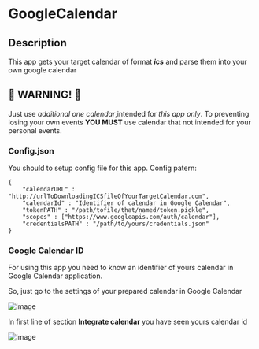 # GoogleCalendar
## Description 

This app gets your target calendar of format ***ics*** and parse them into your own google calendar 
 
## :no_entry_sign: WARNING! :no_entry_sign:

Just use *additional one calendar*,intended for *this app only*. To preventing losing your own events **YOU MUST** use calendar that not intended for your personal events.

### Config.json
You should to setup config file for this app.
Config patern:
```
{
    "calendarURL" : "http://urlToDownloadingICSfileOfYourTargetCalendar.com",
    "calendarId" : "Identifier of calendar in Google Calendar",
    "tokenPATH" : "/path/tofile/that/named/token.pickle",
    "scopes" : ["https://www.googleapis.com/auth/calendar"],
    "credentialsPATH" : "/path/to/yours/credentials.json"
}
```

### Google Calendar ID
For using this app you need to know an identifier of yours calendar in Google Calendar application.

So, just go to the settings of your prepared calendar in Google Calendar

![image](https://user-images.githubusercontent.com/30126869/93640735-bf53af80-fa03-11ea-8160-6784f3a1f1a5.png)

In first line of section **Integrate calendar** you have seen yours calendar id

![image](https://user-images.githubusercontent.com/30126869/93641135-72bca400-fa04-11ea-98b3-b3902223fc06.png)
